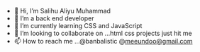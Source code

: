 - 👋 Hi, I’m Salihu Aliyu Muhammad
- 👀 I’m a back end developer 
- 🌱 I’m currently learning CSS and JavaScript 
- 💞️ I’m looking to collaborate on ...html css projects just hit me
- 📫 How to reach me ...@banbalistic @meeundoo@gmail.com

<!---
Banbastic/Banbastic is a ✨ special ✨ repository because its `README.md` (this file) appears on your GitHub profile.
You can click the Preview link to take a look at your changes.
--->

